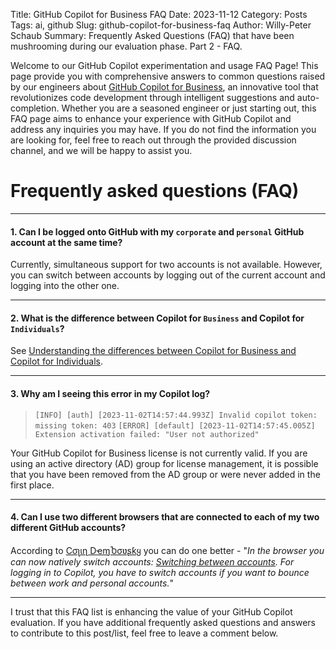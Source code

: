 Title: GitHub Copilot for Business FAQ
Date: 2023-11-12
Category: Posts 
Tags: ai, github
Slug: github-copilot-for-business-faq
Author: Willy-Peter Schaub
Summary: Frequently Asked Questions (FAQ) that have been mushrooming during our evaluation phase. Part 2 - FAQ.

Welcome to our GitHub Copilot experimentation and usage FAQ Page! This page provide you with comprehensive answers to common questions raised by our engineers about [GitHub Copilot for Business](https://resources.github.com/copilot-for-business), an innovative tool that revolutionizes code development through intelligent suggestions and auto-completion. Whether you are a seasoned engineer or just starting out, this FAQ page aims to enhance your experience with GitHub Copilot and address any inquiries you may have. If you do not find the information you are looking for, feel free to reach out through the provided discussion channel, and we will be happy to assist you.

# Frequently asked questions (FAQ)

---

#### 1. Can I be logged onto GitHub with my ``corporate`` and ``personal`` GitHub account at the same time?

Currently, simultaneous support for two accounts is not available. However, you can switch between accounts by logging out of the current account and logging into the other one.

---

#### 2. What is the difference between Copilot for ``Business`` and Copilot for ``Individuals``?

See [Understanding the differences between Copilot for Business and Copilot for Individuals](https://docs.github.com/en/enterprise-cloud@latest/copilot/overview-of-github-copilot/about-github-copilot-for-business#understanding-the-differences-between-copilot-for-business-and-copilot-for-individuals).

---

#### 3. Why am I seeing this error in my Copilot log? 

> ``[INFO] [auth] [2023-11-02T14:57:44.993Z] Invalid copilot token: missing token: 403``
> ``[ERROR] [default] [2023-11-02T14:57:45.005Z] Extension activation failed: "User not authorized"``

Your GitHub Copilot for Business license is not currently valid. If you are using an active directory (AD) group for license management, it is possible that you have been removed from the AD group or were never added in the first place.

---

#### 4. Can I use two different browsers that are connected to each of my two different GitHub accounts?

According to [Cσʅιɳ DҽɱႦσʋʂƙყ](https://twitter.com/colindembovsky) you can do one better - "_In the browser you can now natively switch accounts: [Switching between accounts](https://docs.github.com/en/authentication/keeping-your-account-and-data-secure/switching-between-accounts#about-switching-between-your-accounts). For logging in to Copilot, you have to switch accounts if you want to bounce between work and personal accounts._"

---

I trust that this FAQ list is enhancing the value of your GitHub Copilot evaluation. If you have additional frequently asked questions and answers to contribute to this post/list, feel free to leave a comment below.

